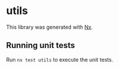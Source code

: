 # utils

This library was generated with [Nx](https://nx.dev).

## Running unit tests

Run `nx test utils` to execute the unit tests.

